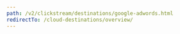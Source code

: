 ```yaml
---
path: /v2/clickstream/destinations/google-adwords.html
redirectTo: /cloud-destinations/overview/
---
```

